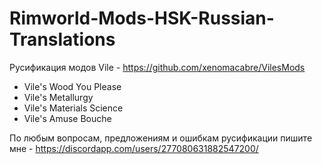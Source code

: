 # Rimworld-Mods-HSK-Russian-Translations
Русификация модов Vile - https://github.com/xenomacabre/VilesMods

- Vile's Wood You Please
- Vile's Metallurgy
- Vile's Materials Science 
- Vile's Amuse Bouche

По любым вопросам, предложениям и ошибкам русификации пишите мне - https://discordapp.com/users/277080631882547200/
